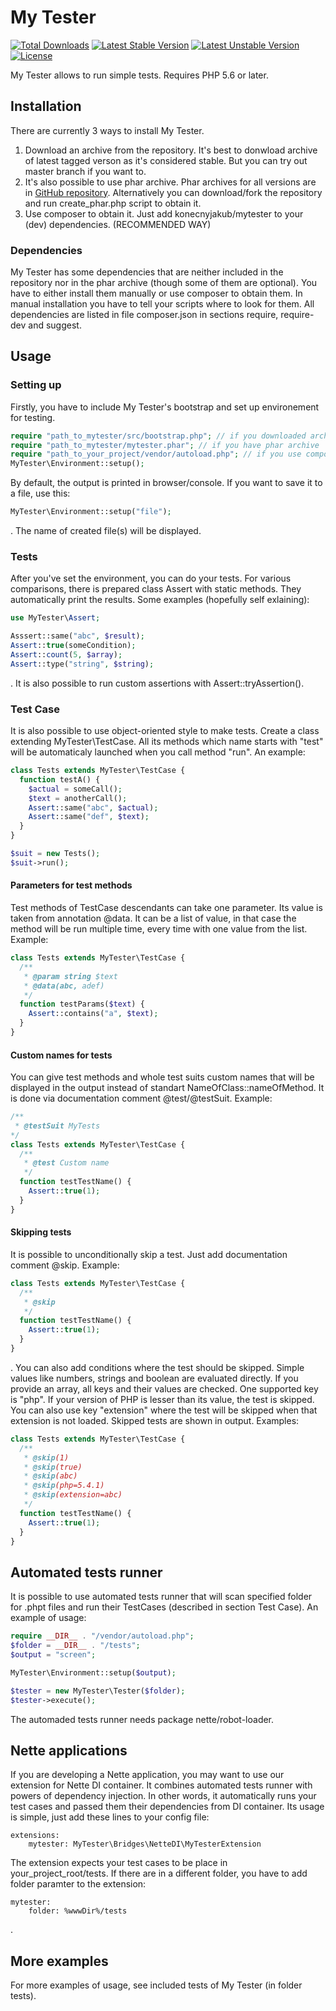 My Tester
=========

[![Total Downloads](https://poser.pugx.org/konecnyjakub/mytester/downloads)](https://packagist.org/packages/konecnyjakub/mytester) [![Latest Stable Version](https://poser.pugx.org/konecnyjakub/mytester/v/stable)](https://github.com/konecnyjakub/mytester/releases) [![Latest Unstable Version](https://poser.pugx.org/konecnyjakub/mytester/v/unstable)](https://packagist.org/packages/konecnyjakub/mytester) [![License](https://poser.pugx.org/konecnyjakub/mytester/license)](https://github.com/konecnyjakub/mytester/blob/master/LICENSE)

My Tester allows to run simple tests. Requires PHP 5.6 or later.

Installation
------------
There are currently 3 ways to install My Tester.

1. Download an archive from the repository. It's best to donwload archive of latest tagged verson as it's considered stable. But you can try out master branch if you want to.
2. It's also possible to use phar archive. Phar archives for all versions are in [GitHub repository](https://github.com/konecnyjakub/mytester). Alternatively you can download/fork the repository and run create_phar.php script to obtain it.
3. Use composer to obtain it. Just add konecnyjakub/mytester to your (dev) dependencies. (RECOMMENDED WAY)

### Dependencies
My Tester has some dependencies that are neither included in the repository nor in the phar archive (though some of them are optional). You have to either install them manually or use composer  to obtain them. In manual installation you have to tell your scripts where to look for them. All dependencies are listed in file composer.json in sections require, require-dev and suggest.

Usage
-----
### Setting up
Firstly, you have to include My Tester's bootstrap and set up environement for testing.

```php
require "path_to_mytester/src/bootstrap.php"; // if you downloaded archive of repository
require "path_to_mytester/mytester.phar"; // if you have phar archive
require "path_to_your_project/vendor/autoload.php"; // if you use composer
MyTester\Environment::setup();
```
By default, the output is printed in browser/console. If you want to save it to a file, use this:
```php
MyTester\Environment::setup("file");
```
. The name of created file(s) will be displayed.

### Tests
After you've set the environment, you can do your tests. For various comparisons, there is prepared class Assert with static methods. They automatically print the results. Some examples (hopefully self exlaining):
```php
use MyTester\Assert;

Asssert::same("abc", $result);
Assert::true(someCondition);
Assert::count(5, $array);
Assert::type("string", $string);
```
. It is also possible to run custom assertions with Assert::tryAssertion().

### Test Case
It is also possible to use object-oriented style to make tests. Create a class extending MyTester\TestCase. All its methods which name starts with "test" will be automaticaly launched when you call method "run". An example:
```php
class Tests extends MyTester\TestCase {
  function testA() {
    $actual = someCall();
    $text = anotherCall();
    Assert::same("abc", $actual);
    Assert::same("def", $text);
  }
}

$suit = new Tests();
$suit->run();
```

#### Parameters for test methods
Test methods of TestCase descendants can take one parameter. Its value is taken from annotation @data. It can be a list of value, in that case the method will be run multiple time, every time with one value from the list. Example:
```php
class Tests extends MyTester\TestCase {
  /**
   * @param string $text
   * @data(abc, adef)   
   */
  function testParams($text) {
    Assert::contains("a", $text);
  }
}
```

#### Custom names for tests
You can give test methods and whole test suits custom names that will be displayed in the output instead of standart NameOfClass::nameOfMethod. It is done via documentation comment @test/@testSuit. Example:
```php
/**
 * @testSuit MyTests
*/
class Tests extends MyTester\TestCase {
  /**
   * @test Custom name
   */
  function testTestName() {
    Assert::true(1);
  }
}
```

#### Skipping tests
It is possible to unconditionally skip a test. Just add documentation comment @skip. Example:
```php
class Tests extends MyTester\TestCase {
  /**
   * @skip
   */
  function testTestName() {
    Assert::true(1);
  }
}
```
. You can also add conditions where the test should be skipped. Simple values like numbers, strings and boolean are evaluated directly. If you provide an array, all keys and their values are checked. One supported key is "php". If your version of PHP is lesser than its value, the test is skipped. You can also use key "extension" where the test will be skipped when that extension is not loaded. Skipped tests are shown in output. Examples:
```php
class Tests extends MyTester\TestCase {
  /**
   * @skip(1)
   * @skip(true)
   * @skip(abc)
   * @skip(php=5.4.1)
   * @skip(extension=abc)
   */
  function testTestName() {
    Assert::true(1);
  }
}
```

Automated tests runner
----------------------
It is possible to use automated tests runner that will scan specified folder for .phpt files and run their TestCases (described in section Test Case). An example of usage:
```php
require __DIR__ . "/vendor/autoload.php";
$folder = __DIR__ . "/tests";
$output = "screen";

MyTester\Environment::setup($output);

$tester = new MyTester\Tester($folder);
$tester->execute();
```
The automaded tests runner needs package nette/robot-loader.

Nette applications
------------------
If you are developing a Nette application, you may want to use our extension for Nette DI container. It combines automated tests runner with powers of dependency injection. In other words, it automatically runs your test cases and passed them their dependencies from DI container. Its usage is simple, just add these lines to your config file:
```
extensions:
    mytester: MyTester\Bridges\NetteDI\MyTesterExtension
```
The extension expects your test cases to be place in your_project_root/tests. If there are in a different folder, you have to add folder paramter to the extension:
```
mytester:
    folder: %wwwDir%/tests
```
.

More examples
-------------
For more examples of usage, see included tests of My Tester (in folder tests).
